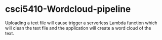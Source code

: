 # csci5410-Wordcloud-pipeline
Uploading a text file will cause trigger a serverless Lambda function which will clean the text file and the application will create a word cloud of the text.
